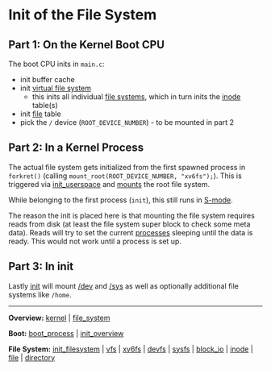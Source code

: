# Init of the File System


## Part 1: On the Kernel Boot CPU

The boot CPU inits in `main.c`:
- init buffer cache
- init [virtual file system](vfs.md)
	- this inits all individual [file systems](file_system.md), which in turn inits the [inode](inode.md) table(s)
- init [file](file.md) table
- pick the `/` device (`ROOT_DEVICE_NUMBER`) - to be mounted in part 2


## Part 2: In a Kernel Process

The actual file system gets initialized from the first spawned process in `forkret()` (calling `mount_root(ROOT_DEVICE_NUMBER, "xv6fs");`). This is triggered via [init_userspace](../processes/init_userspace.md) and [mounts](../syscalls/mount.md) the root file system.

While belonging to the first process (`init`), this still runs in [S-mode](../../riscv/S-mode.md).

The reason the init is placed here is that mounting the file system requires reads from disk (at least the file system super block to check some meta data). Reads will try to set the current [processes](../processes/processes.md) sleeping until the data is ready. This would not work until a process is set up.


## Part 3: In init

Lastly [init](../../userspace/bin/init.md) will mount [/dev](devfs/devfs.md) and [/sys](sysfs/sysfs.md) as well as optionally additional file systems like `/home`.


---
**Overview:** [kernel](../kernel.md) | [file_system](file_system.md)

**Boot:** [boot_process](../overview/boot_process.md) | [init_overview](../overview/init_overview.md)

**File System:** [init_filesystem](init_filesystem.md) | [vfs](vfs.md) | [xv6fs](xv6fs/xv6fs.md) | [devfs](devfs.md) | [sysfs](sysfs.md) | [block_io](block_io.md) | [inode](inode.md) | [file](file.md) | [directory](directory.md)

